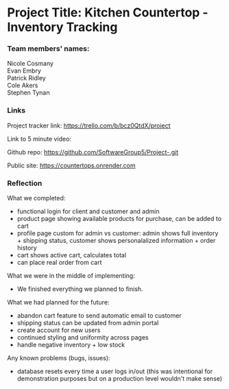# Project Title: Kitchen Countertop - Inventory Tracking

### Team members' names:

Nicole Cosmany <br>
Evan Embry <br>
Patrick Ridley <br>
Cole Akers <br>
Stephen Tynan <br>

### Links

Project tracker link: https://trello.com/b/bcz0QtdX/project 

Link to 5 minute video: 

Github repo: https://github.com/SoftwareGroup5/Project-.git

Public site: https://countertops.onrender.com

### Reflection 

What we completed:
  - functional login for client and customer and admin
  - product page showing available products for purchase, can be added to cart
  - profile page custom for admin vs customer: admin shows full inventory + shipping status, customer shows personalalized information + order history 
  - cart shows active cart, calculates total
  - can place real order from cart 

What we were in the middle of implementing: 
  - We finished everything we planned to finish.

What we had planned for the future:
  - abandon cart feature to send automatic email to customer
  - shipping status can be updated from admin portal
  - create account for new users 
  - continued styling and uniformity across pages 
  - handle negative inventory + low stock 

Any known problems (bugs, issues): 
  - database resets every time a user logs in/out (this was intentional for demonstration purposes but on a production level wouldn't make sense)

